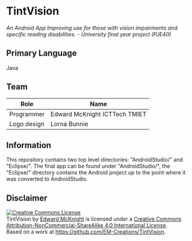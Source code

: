 # TintVision
*An Android App Improving use for those with vision impairments and specific reading disabilities. - University final year project (PJE40)*

## Primary Language
Java

## Team
| Role       | Name                          |
|------------|-------------------------------|
| Programmer | Edward McKnight ICTTech TMIET |
| Logo design | Lorna Bunnie                 |

## Information
This repository contains two top level directories: "AndroidStudio/" and "Eclipse/". The final app can be found under "AndroidStudio/", the "Eclipse/" directory contains the Android project up to the point where it was converted to AndroidStudio.

## Disclaimer
<a rel="license" href="http://creativecommons.org/licenses/by-nc-sa/4.0/"><img alt="Creative Commons License" style="border-width:0" src="https://i.creativecommons.org/l/by-nc-sa/4.0/88x31.png" /></a><br /><span xmlns:dct="http://purl.org/dc/terms/" property="dct:title">TintVision</span> by <a xmlns:cc="http://creativecommons.org/ns#" href="http://www.em-creations.co.uk" property="cc:attributionName" rel="cc:attributionURL">Edward McKnight</a> is licensed under a <a rel="license" href="http://creativecommons.org/licenses/by-nc-sa/4.0/">Creative Commons Attribution-NonCommercial-ShareAlike 4.0 International License</a>.<br />Based on a work at <a xmlns:dct="http://purl.org/dc/terms/" href="https://github.com/EM-Creations/TintVision" rel="dct:source">https://github.com/EM-Creations/TintVision</a>.
